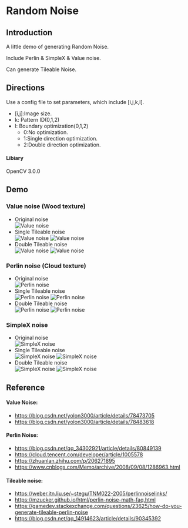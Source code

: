 # Random Noise
## Introduction 
  A little demo of generating Random Noise.

  Include Perlin & SimpleX & Value noise.
  
  Can generate Tileable Noise.
  
## Directions 
  Use a config file to set parameters, which include [i,j,k,l].
  * [i,j]:Image size.
  * k: Pattern ID(0,1,2)
  * l: Boundary optimization(0,1,2)
      * 0:No optimization.
      * 1:Single direction optimization.
      * 2:Double direction optimization.
#### Libiary
OpenCV 3.0.0

##  Demo 
### Value noise (Wood texture)
* Original noise  
![Value noise](./IMG/11.png)
* Single Tileable noise  
![Value noise](./IMG/12.png)
![Value noise](./IMG/122.png)
* Double Tileable noise  
![Value noise](./IMG/13.png)
![Value noise](./IMG/132.png)

### Perlin noise (Cloud texture)
* Original noise  
![Perlin noise](./IMG/21.png)
* Single Tileable noise  
![Perlin noise](./IMG/22.png)
![Perlin noise](./IMG/222.png)
* Double Tileable noise  
![Perlin noise](./IMG/23.png)
![Perlin noise](./IMG/232.png)

### SimpleX noise
* Original noise  
![SimpleX noise](./IMG/31.png)
* Single Tileable noise  
![SimpleX noise](./IMG/32.png)
![SimpleX noise](./IMG/322.png)
* Double Tileable noise  
![SimpleX noise](./IMG/33.png)
![SimpleX noise](./IMG/332.png)

## Reference
#### Value Noise:
* https://blog.csdn.net/yolon3000/article/details/78473705
* https://blog.csdn.net/yolon3000/article/details/78483618

#### Perlin Noise:
* https://blog.csdn.net/qq_34302921/article/details/80849139
* https://cloud.tencent.com/developer/article/1005578
* https://zhuanlan.zhihu.com/p/206271895
* https://www.cnblogs.com/Memo/archive/2008/09/08/1286963.html

#### Tileable noise:
* https://weber.itn.liu.se/~stegu/TNM022-2005/perlinnoiselinks/
* https://mzucker.github.io/html/perlin-noise-math-faq.html
* https://gamedev.stackexchange.com/questions/23625/how-do-you-generate-tileable-perlin-noise
* https://blog.csdn.net/qq_14914623/article/details/90345392